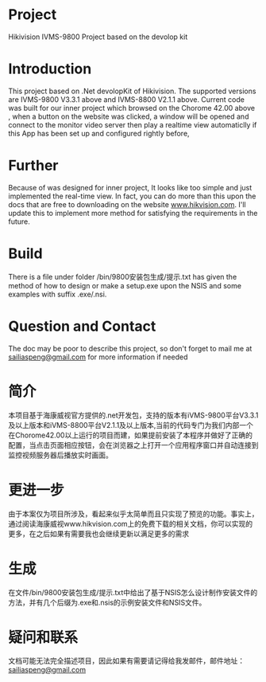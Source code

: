 # Project
  Hikivision IVMS-9800 Project based on the devolop kit
# Introduction
  This project based on .Net devolopKit of Hikivision. The supported versions are  IVMS-9800 V3.3.1 above and IVMS-8800 V2.1.1 above.
Current code was built for our inner project which browsed on the Chorome 42.00 above , when a button on the website was  clicked, a
window will be opened and connect to the monitor video server then play a realtime view  automaticlly if this App has been set up and 
configured rightly before,
# Further  
  Because of was designed for inner project, It looks like too simple and just implemented the real-time view. In fact, you can do more than this upon the docs that are free to downloading  on the website www.hikvision.com. I'll update this to implement more method for satisfying	the requirements in the future.
# Build 
  There is a  file under folder /bin/9800安装包生成/提示.txt has given the method of how to design or make a setup.exe upon the NSIS and some examples with
suffix .exe/.nsi.
# Question and Contact 
   The doc may be poor to describe this project, so don't forget to mail me at sailiaspeng@gmail.com for more information if needed
# 简介
   本项目基于海康威视官方提供的.net开发包，支持的版本有iVMS-9800平台V3.3.1及以上版本和iVMS-8800平台V2.1.1及以上版本,当前的代码专门为我们内部一个在Chorome42.00以上运行的项目而建，如果提前安装了本程序并做好了正确的配置，当点击页面相应按钮，会在浏览器之上打开一个应用程序窗口并自动连接到监控视频服务器后播放实时画面。
# 更进一步
   由于本案仅为项目所涉及，看起来似乎太简单而且只实现了预览的功能。事实上，通过阅读海康威视www.hikvision.com上的免费下载的相关文档，你可以实现的更多，在之后如果有需要我也会继续更新以满足更多的需求
# 生成
   在文件/bin/9800安装包生成/提示.txt中给出了基于NSIS怎么设计制作安装文件的方法，并有几个后缀为.exe和.nsis的示例安装文件和NSIS文件。
# 疑问和联系
   文档可能无法完全描述项目，因此如果有需要请记得给我发邮件，邮件地址：sailiaspeng@gmail.com
